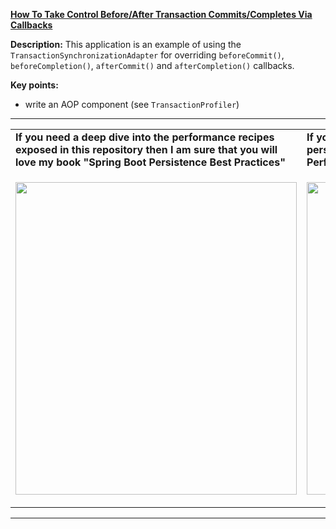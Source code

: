 **[How To Take Control Before/After Transaction Commits/Completes Via Callbacks](https://github.com/AnghelLeonard/Hibernate-SpringBoot/tree/master/HibernateSpringBootTransactionCallback)**
 
**Description:** This application is an example of using the `TransactionSynchronizationAdapter` for overriding `beforeCommit()`, `beforeCompletion()`, `afterCommit()` and `afterCompletion()` callbacks.

**Key points:**
- write an AOP component (see `TransactionProfiler`)
     
-----------------------------------------------------------------------------------------------------------------------    
<table>
     <tr><td><b>If you need a deep dive into the performance recipes exposed in this repository then I am sure that you will love my book "Spring Boot Persistence Best Practices"</b></td><td><b>If you need a hand of tips and illustrations of 100+ Java persistence performance issues then "Java Persistence Performance Illustrated Guide" is for you.</b></td></tr>
     <tr><td>
<a href="https://www.apress.com/us/book/9781484256251"><p align="left"><img src="https://github.com/AnghelLeonard/Hibernate-SpringBoot/blob/master/Spring%20Boot%20Persistence%20Best%20Practices.jpg" height="500" width="450"/></p></a>
</td><td>
<a href="https://leanpub.com/java-persistence-performance-illustrated-guide"><p align="right"><img src="https://github.com/AnghelLeonard/Hibernate-SpringBoot/blob/master/Java%20Persistence%20Performance%20Illustrated%20Guide.jpg" height="500" width="450"/></p></a>
</td></tr></table>

-----------------------------------------------------------------------------------------------------------------------    

